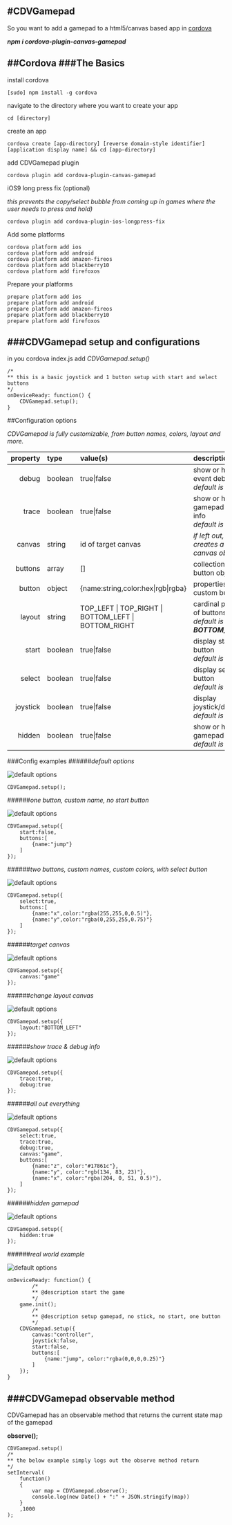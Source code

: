 #CDVGamepad
----

So you want to add a gamepad to a html5/canvas based app in [cordova](http://cordova.apache.org/)

***npm i cordova-plugin-canvas-gamepad***

##Cordova
###The Basics
---

install cordova

```
[sudo] npm install -g cordova
```

navigate to the directory where you want to create your app

```
cd [directory]
```

create an app

```
cordova create [app-directory] [reverse domain-style identifier] [application display name] && cd [app-directory]
```

add CDVGamepad plugin

```
cordova plugin add cordova-plugin-canvas-gamepad
```

iOS9 long press fix (optional)

*this prevents the copy/select bubble from coming up in games where the user needs to press and hold)*

```
cordova plugin add cordova-plugin-ios-longpress-fix
```

Add some platforms

```
cordova platform add ios
cordova platform add android
cordova platform add amazon-fireos
cordova platform add blackberry10
cordova platform add firefoxos
```

Prepare your platforms

```
prepare platform add ios
prepare platform add android
prepare platform add amazon-fireos
prepare platform add blackberry10
prepare platform add firefoxos
```

###CDVGamepad setup and configurations
---
in you cordova index.js add *CDVGamepad.setup()*

```
/*
** this is a basic joystick and 1 button setup with start and select buttons
*/
onDeviceReady: function() {
	CDVGamepad.setup();
}
```
##Configuration options

*CDVGamepad is fully customizable, from button names, colors, layout and more.*

| property | type | value(s) | description | example |
|-:|:-|:-|:-|:-|
|debug|boolean|true\|false|show or hide event debug info<br>*default is false*|```debug:false```|
|trace|boolean|true\|false|show or hide gamepad trace info<br>*default is false*|```trace:false```|
|canvas|string|id of target canvas|*if left out, creates a new canvas object*|```canvas:"game"```|
|buttons|array|[]|collection of button objects|```[{name:"x",color:"rgba(255,255,0,0.5)"}]```|
|button|object|{name:string,color:hex\|rgb\|rgba}|properties for custom buttons|```[{name:"x",color:"rgba(255,255,0,0.5)"},{name:"y",color:"rgba(255,0,255,0.5)"}]```|
|layout|string|TOP_LEFT \| TOP_RIGHT \| BOTTOM_LEFT \| BOTTOM_RIGHT|cardinal position of buttons<br>*default is **BOTTOM_RIGHT***|```layout:"BOTTOM_RIGHT"```|
|start|boolean|true\|false|display start button<br>*default is true*|```start:false```|
|select|boolean|true\|false|display select button<br>*default is false*||```select:false```|
|joystick|boolean|true\|false|display joystick/dpad<br>*default is false*|```debug:false```|
|hidden|boolean|true\|false|show or hide the gamepad<br>*default is false*|<br>this can be used to *hide* the gamepad if you are doing something else on screen|```hidden:false```|

###Config examples
######*default options*

![default options](https://raw.githubusercontent.com/32teeth/cordova-plugin-gamepad/master/images/CDVGamepad-1.png)

```
CDVGamepad.setup();
```

######*one button, custom name, no start button*

![default options](https://raw.githubusercontent.com/32teeth/cordova-plugin-gamepad/master/images/CDVGamepad-2.png)

```
CDVGamepad.setup({
	start:false,
	buttons:[
		{name:"jump"}
	]
});
```

######*two buttons, custom names, custom colors, with select button*

![default options](https://raw.githubusercontent.com/32teeth/cordova-plugin-gamepad/master/images/CDVGamepad-3.png)

```
CDVGamepad.setup({
	select:true,
	buttons:[
		{name:"x",color:"rgba(255,255,0,0.5)"},
		{name:"y",color:"rgba(0,255,255,0.75)"}
	]
});
```

######*target canvas*

![default options](https://raw.githubusercontent.com/32teeth/cordova-plugin-gamepad/master/images/CDVGamepad-4.png)

```
CDVGamepad.setup({
	canvas:"game"
});
```

######*change layout canvas*

![default options](https://raw.githubusercontent.com/32teeth/cordova-plugin-gamepad/master/images/CDVGamepad-5.png)

```
CDVGamepad.setup({
	layout:"BOTTOM_LEFT"
});
```

######*show trace & debug info*


![default options](https://raw.githubusercontent.com/32teeth/cordova-plugin-gamepad/master/images/CDVGamepad-6.png)

```
CDVGamepad.setup({
	trace:true,
	debug:true
});
```

######*all out everything*


![default options](https://raw.githubusercontent.com/32teeth/cordova-plugin-gamepad/master/images/CDVGamepad-7.png)

```
CDVGamepad.setup({
	select:true,
	trace:true,
	debug:true,
	canvas:"game",
	buttons:[
		{name:"z", color:"#17861c"},
		{name:"y", color:"rgb(134, 83, 23)"},
		{name:"x", color:"rgba(204, 0, 51, 0.5)"},		
	]
});
```

######*hidden gamepad*

![default options](https://raw.githubusercontent.com/32teeth/cordova-plugin-gamepad/master/images/CDVGamepad-8.png)

```
CDVGamepad.setup({
	hidden:true
});
```

######*real world example*

![default options](https://raw.githubusercontent.com/32teeth/cordova-plugin-gamepad/master/images/CDVGamepad-9.png)

```
onDeviceReady: function() {
		/*
		** @description start the game
		*/
    game.init();
		/*
		** @description setup gamepad, no stick, no start, one button
		*/    
    CDVGamepad.setup({
    	canvas:"controller",
    	joystick:false,
    	start:false, 
    	buttons:[
    		{name:"jump", color:"rgba(0,0,0,0.25)"}
    	]
    });    
}
```

###CDVGamepad observable method
---
CDVGamepad has an observable method that returns the current state map of the gamepad

**observe();**

```
CDVGamepad.setup()
/*
** the below example simply logs out the observe method return
*/
setInterval(
	function()
	{
		var map = CDVGamepad.observe();
		console.log(new Date() + ":" + JSON.stringify(map))
	}
	,1000
);
```